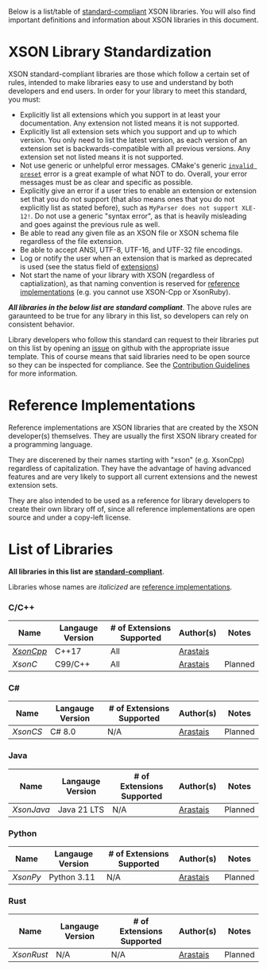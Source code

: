 Below is a list/table of [standard-compliant](#XSON-Library-Standardization) XSON libraries.
You will also find important definitions and information about XSON libraries in this document.

# XSON Library Standardization

XSON standard-compliant libraries are those which follow a certain set of rules, intended to make libraries easy to use and understand by both developers and end users. In order for your library to meet this standard, you must:
- Explicitly list all extensions which you support in at least your documentation. Any extension not listed means it is not supported.
- Explicitly list all extension sets which you support and up to which version. You only need to list the latest version, as each version of an extension set is backwards-compatible with all previous versions. Any extension set not listed means it is not supported.
- Not use generic or unhelpful error messages. CMake's generic [`invalid preset`](https://gitlab.kitware.com/cmake/cmake/-/issues/21310) error is a great example of what NOT to do. Overall, your error messages must be as clear and specific as possible.
- Explicitly give an error if a user tries to enable an extension or extension set that you do not support (that also means ones that you do not explicitly list as stated before), such as `MyParser does not support XLE-12!`. Do not use a generic "syntax error", as that is heavily misleading and goes against the previous rule as well.
- Be able to read any given file as an XSON file or XSON schema file regardless of the file extension.
- Be able to accept ANSI, UTF-8, UTF-16, and UTF-32 file encodings.
- Log or notify the user when an extension that is marked as deprecated is used (see the status field of [extensions](XSON-Extension-Document-Template))
- Not start the name of your library with XSON (regardless of captialization), as that naming convention is reserved for [reference implementations](#Reference-Implementations) (e.g. you cannot use XSON-Cpp or XsonRuby).

***All libraries in the below list are standard compliant***. The above rules are garaunteed to be true for any library in this list, so developers can rely on consistent behavior. 

Library developers who follow this standard can request to their libraries put on this list by opening an [issue](../issues) on github with the appropriate issue template. This of course means that said libraries need to be open source so they can be inspected for compliance. See the [Contribution Guidelines](Contribution-Guidelines) for more information.

# Reference Implementations
Reference implementations are XSON libraries that are created by the XSON developer(s) themselves. 
They are usually the first XSON library created for a programming language.

They are discerened by their names starting with "xson" (e.g. XsonCpp) regardless of capitalization.
They have the advantage of having advanced features and are very likely to support all current extensions and the newest extension sets.

They are also intended to be used as a reference for library developers to create their own library off of, 
since all reference implementations are open source and under a copy-left license.

# List of Libraries
**All libraries in this list are [standard-compliant](#XSON-Library-Standardization)**.

Libraries whose names are *italicized* are [reference implementations](#Reference-Implementations).

### C/C++
| Name                                              |   Langauge Version    | # of Extensions Supported |    Author(s)                            | Notes   |
| -----------                                       |      -----------      |      -----------          | --------------------------------------- | ------- |
| [*XsonCpp*](https://github.com/xson-lang/XsonCpp) | C++17                 | All                       | [Arastais](https://github.com/Arastais) |         |
| *XsonC*                                           | C99/C++               | All                       | [Arastais](https://github.com/Arastais) | Planned |

### C#
| Name     |   Langauge Version    | # of Extensions Supported |   Author(s)                             | Notes   |
| -------- |      -----------      |      -----------          | --------------------------------------- | ------- |
| *XsonCS* | C# 8.0                | N/A                       | [Arastais](https://github.com/Arastais) | Planned | 

### Java
| Name        |   Langauge Version    | # of Extensions Supported |   Author(s)                             | Notes   |
| ----------- |      -----------      |      -----------          | --------------------------------------- | ------- |
| *XsonJava*  | Java 21 LTS           | N/A                       | [Arastais](https://github.com/Arastais) | Planned | 

### Python
| Name        |   Langauge Version    | # of Extensions Supported |   Author(s)                             | Notes   |
| ----------- |      -----------      |      -----------          | --------------------------------------- | ------- |
| *XsonPy*    | Python 3.11           | N/A                       | [Arastais](https://github.com/Arastais) | Planned | 

### Rust
| Name        |   Langauge Version    | # of Extensions Supported |   Author(s)                             | Notes   |
| ----------- |      -----------      |      -----------          | --------------------------------------- | ------- |
| *XsonRust*  | N/A                   | N/A                       | [Arastais](https://github.com/Arastais) | Planned |